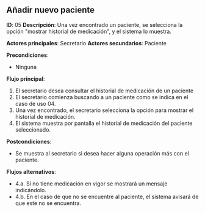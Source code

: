 ## Añadir nuevo paciente

**ID**: 05
**Descripción**: Una vez encontrado un paciente, se selecciona la opción "mostrar historial de medicación", y el sistema lo muestra.

**Actores principales**: Secretario
**Actores secundarios**: Paciente

**Precondiciones**:
* Ninguna

**Flujo principal**:
1. El secretario desea consultar el historial de medicación de un paciente 
1. El secretario comienza buscando a un paciente como se indica en el caso de uso 04.
1. Una vez encontrado, el secretario selecciona la opción para mostrar el historial de medicación.
1. El sistema muestra por pantalla el historial de medicación del paciente seleccionado.

**Postcondiciones**:

* Se muestra al secretario si desea hacer alguna operación más con el paciente.

**Flujos alternativos**:

* 4.a. Si no tiene medicación en vigor se mostrará un mensaje indicándolo.
* 4.b. En el caso de que no se encuentre al paciente, el sistema avisará de que este no se encuentra.


